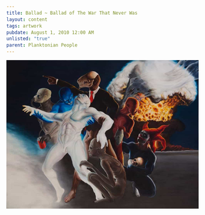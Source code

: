 ```yaml
---
title: Ballad ~ Ballad of The War That Never Was
layout: content
tags: artwork
pubdate: August 1, 2010 12:00 AM
unlisted: "true"
parent: Planktonian People
---
```

![Ballad of The War That Never Was, 2011, Oil and acrylic on canvas, 152 x 198 cm.jpg](/static/img-d/Ballad%20of%20The%20War%20That%20Never%20Was,%202011,%20Oil%20and%20acrylic%20on%20canvas,%20152%20x%20198%20cm.jpg)